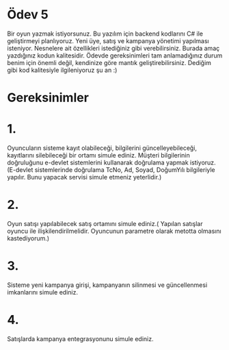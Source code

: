 # Ödev 5
Bir oyun yazmak istiyorsunuz. Bu yazılım için backend kodlarını C# ile geliştirmeyi planlıyoruz. Yeni üye, satış ve kampanya yönetimi yapılması isteniyor.
Nesnelere ait özellikleri istediğiniz gibi verebilirsiniz. Burada amaç yazdığınız kodun kalitesidir. 
Ödevde gereksinimleri tam anlamadığınız durum benim için önemli değil, kendinize göre mantık geliştirebilirsiniz. 
Dediğim gibi kod kalitesiyle ilgileniyoruz şu an :)


# Gereksinimler

# 1.     
Oyuncuların sisteme kayıt olabileceği, bilgilerini güncelleyebileceği, kayıtlarını silebileceği bir ortamı simule ediniz. 
Müşteri bilgilerinin doğruluğunu e-devlet sistemlerini kullanarak doğrulama yapmak istiyoruz.
(E-devlet sistemlerinde doğrulama TcNo, Ad, Soyad, DoğumYılı bilgileriyle yapılır. Bunu yapacak servisi simule etmeniz yeterlidir.)

# 2.
Oyun satışı yapılabilecek satış ortamını simule ediniz.( Yapılan satışlar oyuncu ile ilişkilendirilmelidir. Oyuncunun parametre olarak metotta olmasını kastediyorum.)

# 3.
Sisteme yeni kampanya girişi, kampanyanın silinmesi ve güncellenmesi imkanlarını simule ediniz.

# 4.
Satışlarda kampanya entegrasyonunu simule ediniz.
